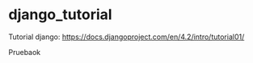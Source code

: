 # django_tutorial
Tutorial django: https://docs.djangoproject.com/en/4.2/intro/tutorial01/


Pruebaok
